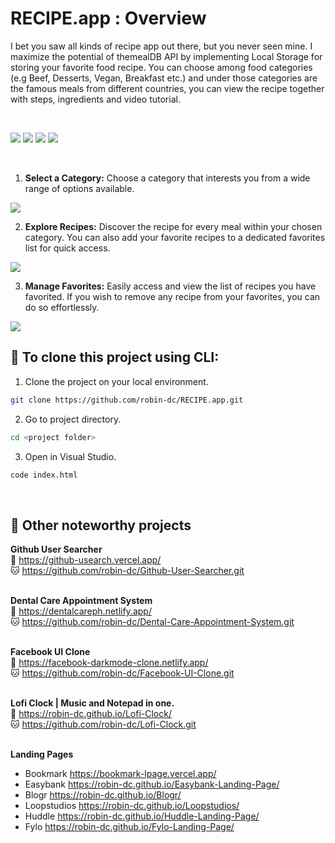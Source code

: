 # RECIPE.app : Overview
I bet you saw all kinds of recipe app out there, but you never seen mine. I maximize the potential of themealDB API by implementing Local Storage for storing your favorite food recipe. You can choose among food categories (e.g Beef, Desserts, Vegan, Breakfast etc.) and under those categories are the famous meals from different countries, you can view the recipe together with steps, ingredients and video tutorial.


<br>

<img src="https://img.shields.io/badge/html5-%23E34F26.svg?style=for-the-badge&logo=html5&logoColor=white">   <img src="https://img.shields.io/badge/css3%20-%2314354C.svg?&style=for-the-badge&logo=css3&logoColor=white">   <img src="https://img.shields.io/badge/javascript%20-%23323330.svg?&style=for-the-badge&logo=javascript&logoColor=%23F7DF1E">   <img src="https://img.shields.io/badge/-tailwind css-0375A1?.svg?&style=for-the-badge&logo=tailwind css&logoColor=0f172a"/>

<br>

1. <strong>Select a Category:</strong> Choose a category that interests you from a wide range of options available.
<img src='https://github.com/robin-dc/RECIPE.app/blob/main/src/images/recipe_preview1.png'>

<br>

2. <strong>Explore Recipes:</strong> Discover the recipe for every meal within your chosen category. You can also add your favorite recipes to a dedicated favorites list for quick access.

<img src='https://github.com/robin-dc/RECIPE.app/blob/main/src/images/recipe_preview2.png'>

<br>

3. <strong>Manage Favorites:</strong> Easily access and view the list of recipes you have favorited. If you wish to remove any recipe from your favorites, you can do so effortlessly.

<img src='https://github.com/robin-dc/RECIPE.app/blob/main/src/images/recipe_preview3.png'>

<br>

## 🚀 To clone this project using CLI:

1. Clone the project on your local environment.
```sh
git clone https://github.com/robin-dc/RECIPE.app.git
```
2. Go to project directory.
```sh
cd <project folder>
```
3. Open in Visual Studio.
```sh
code index.html
 ```

<br>

## 📝 Other noteworthy projects

<strong>Github User Searcher</strong><br>
🔗 https://github-usearch.vercel.app/ <br>
🐱 https://github.com/robin-dc/Github-User-Searcher.git<br><br>

<strong>Dental Care Appointment System</strong><br>
🔗 https://dentalcareph.netlify.app/ <br>
🐱 https://github.com/robin-dc/Dental-Care-Appointment-System.git<br><br>

<strong>Facebook UI Clone</strong><br>
🔗 https://facebook-darkmode-clone.netlify.app/<br>
🐱 https://github.com/robin-dc/Facebook-UI-Clone.git<br><br>

<strong>Lofi Clock | Music and Notepad in one.</strong><br>
🔗 https://robin-dc.github.io/Lofi-Clock/<br>
🐱 https://github.com/robin-dc/Lofi-Clock.git<br><br>

<strong>Landing Pages</strong><br>
- Bookmark https://bookmark-lpage.vercel.app/ <br>
- Easybank https://robin-dc.github.io/Easybank-Landing-Page/ <br>
- Blogr https://robin-dc.github.io/Blogr/ <br>
- Loopstudios https://robin-dc.github.io/Loopstudios/ <br>
- Huddle https://robin-dc.github.io/Huddle-Landing-Page/ <br>
- Fylo https://robin-dc.github.io/Fylo-Landing-Page/ <br>
